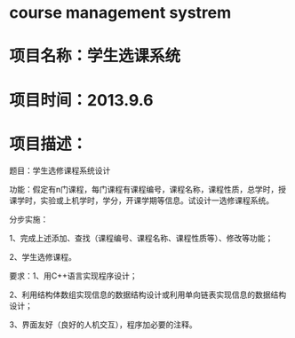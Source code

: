 # course management systrem
# 项目名称：学生选课系统 #
# 项目时间：2013.9.6 #
# 项目描述： #

题目：学生选修课程系统设计

功能：假定有n门课程，每门课程有课程编号，课程名称，课程性质，总学时，授课学时，实验或上机学时，学分，开课学期等信息。试设计一选修课程系统。

分步实施：

1、完成上述添加、查找（课程编号、课程名称、课程性质等）、修改等功能；

2、学生选修课程。

要求：1、用C++语言实现程序设计；

2、利用结构体数组实现信息的数据结构设计或利用单向链表实现信息的数据结构设计；

3、界面友好（良好的人机交互），程序加必要的注释。


